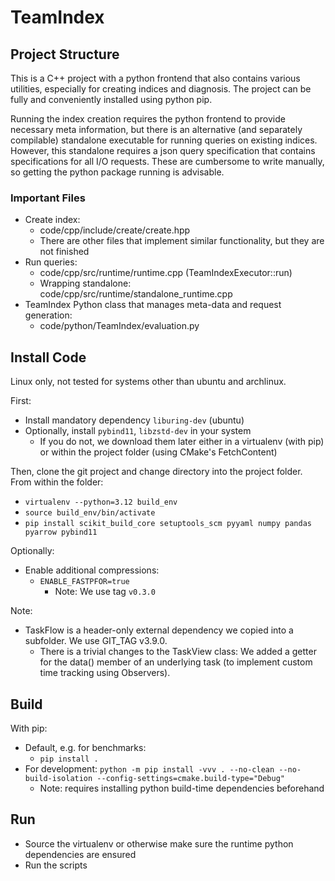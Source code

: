 # TeamIndex

## Project Structure

This is a C++ project with a python frontend that also contains various utilities, especially for creating indices and diagnosis. The project can be fully and conveniently installed using python pip. 

Running the index creation requires the python frontend to provide necessary meta information, but there is an alternative (and separately compilable) standalone executable for running queries on existing indices. However, this standalone requires a json query specification that contains specifications for all I/O requests. These are cumbersome to write manually, so getting the python package running is advisable.



### Important Files

- Create index: 
    - code/cpp/include/create/create.hpp
    - There are other files that implement similar functionality, but they are not finished
- Run queries:
    - code/cpp/src/runtime/runtime.cpp (TeamIndexExecutor::run)
    - Wrapping standalone: code/cpp/src/runtime/standalone_runtime.cpp
- TeamIndex Python class that manages meta-data and request generation:
    - code/python/TeamIndex/evaluation.py


## Install Code
Linux only, not tested for systems other than ubuntu and archlinux.

First:
- Install mandatory dependency `liburing-dev` (ubuntu)
- Optionally, install `pybind11`, `libzstd-dev` in your system
    - If you do not, we download them later either in a virtualenv (with pip) or within the project folder (using CMake's FetchContent)



Then, clone the git project and change directory into the project folder. From within the folder:
- `virtualenv --python=3.12 build_env`
- `source build_env/bin/activate`
- `pip install scikit_build_core setuptools_scm pyyaml numpy pandas pyarrow pybind11`

Optionally:
- Enable additional compressions:
    - `ENABLE_FASTPFOR=true`
        - Note: We use tag `v0.3.0`


Note:
- TaskFlow is a header-only external dependency we copied into a subfolder. We use GIT_TAG v3.9.0.
    - There is a trivial changes to the TaskView class: We added a getter for the data() member of an underlying task (to implement custom time tracking using Observers).


## Build

With pip:
- Default, e.g. for benchmarks:
    - `pip install .`
- For development: `python -m pip install -vvv . --no-clean --no-build-isolation --config-settings=cmake.build-type="Debug"`
    - Note: requires installing python build-time dependencies beforehand

## Run

- Source the virtualenv or otherwise make sure the runtime python dependencies are ensured
- Run the scripts


